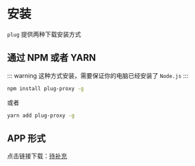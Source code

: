 # 安装

`plug` 提供两种下载安装方式

## 通过 NPM 或者 YARN

::: warning
这种方式安装，需要保证你的电脑已经安装了 `Node.js`
:::

```bash
npm install plug-proxy -g
```

或者

```bash
yarn add plug-proxy -g
```

## APP 形式

点击链接下载：[待补充](https://github.com/Hansenleee/plug)
